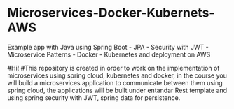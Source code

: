 # Microservices-Docker-Kubernets-AWS
Example app with Java using Spring Boot - JPA - Security  with JWT - Microservice Patterns - Docker - Kubernetes and deployment on AWS

#Hi!
#This repository is created in order to work on the implementation of microservices using spring cloud, kubernetes and docker, in the course you will build a microservices application to communicate between them using spring cloud, the applications will be built under entandar Rest template and using spring security with JWT, spring data for persistence.
